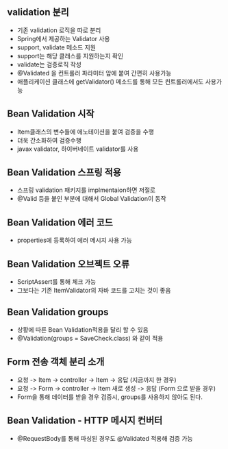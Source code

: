 ## validation 분리
* 기존 validation 로직을 따로 분리
* Spring에서 제공하는 Validator 사용
* support, validate 메소드 지원
* support는 해당 클래스를 지원하는지 확인
* validate는 검증로직 작성
* @Validated 을 컨트롤러 파라미터 앞에 붙여 간편히 사용가능
* 애플리케이션 클래스에 getValidator() 메소드를 통해 모든 컨트롤러에서도 사용가능

## Bean Validation 시작
* Item클래스의 변수들에 에노테이션을 붙여 검증을 수행
* 더욱 간소화하여 검증수행
* javax validator, 하이버네이트 validator를 사용

## Bean Validation 스프링 적용
* 스프링 validation 패키지를 implmentaion하면 저절로  
* @Valid 등을 붙인 부분에 대해서 Global Validation이 동작

## Bean Validation 에러 코드
* properties에 등록하여 에러 메시지 사용 가능

## Bean Validation 오브젝트 오류
* ScriptAssert를 통해 체크 가능
* 그보다는 기존 ItemValidator의 자바 코드를 고치는 것이 좋음

## Bean Validation groups
* 상황에 따른 Bean Validation적용을 달리 할 수 있음
* @Validation(groups = SaveCheck.class) 와 같이 적용

## Form 전송 객체 분리 소개
* 요청 -> Item -> controller -> Item -> 응답 (지금까지 한 경우)
* 요청 -> Form -> controller -> Item 새로 생성 -> 응답 (Form 으로 받을 경우)
* Form을 통해 데이터를 받을 경우 검증시, groups를 사용하지 않아도 된다.

## Bean Validation - HTTP 메시지 컨버터
* @RequestBody를 통해 파싱된 경우도 @Validated 적용해 검증 가능